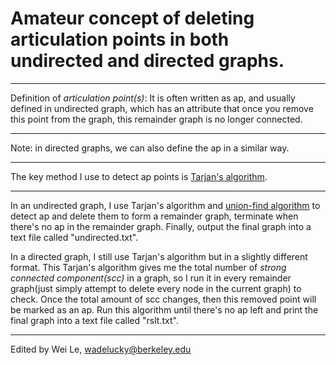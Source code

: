 # Amateur concept of deleting articulation points in both undirected and directed graphs.
***
Definition of *articulation point(s)*: It is often written as ap, and usually defined in undirected graph, which has an attribute that once you remove this point from the graph, this remainder graph is no longer connected.
***
Note: in directed graphs, we can also define the ap in a similar way.
***
The key method I use to detect ap points is [Tarjan's algorithm](https://en.wikipedia.org/wiki/Tarjan%27s_strongly_connected_components_algorithm).
***
In an undirected graph, I use Tarjan's algorithm and [union-find algorithm](https://en.wikipedia.org/wiki/Disjoint-set_data_structure) to detect ap and delete them to form a remainder graph, terminate when there's no ap in the remainder graph. Finally, output the final graph into a text file called "undirected.txt". 

In a directed graph, I still use Tarjan's algorithm but in a slightly different format. This Tarjan's algorithm gives me the total number of *strong connected component(scc)* in a graph, so I run it in every remainder graph(just simply attempt to delete every node in the current graph) to check. Once the total amount of scc changes, then this removed point will be marked as an ap. Run this algorithm until there's no ap left and print the final graph into a text file called "rslt.txt".
***
Edited by Wei Le, wadelucky@berkeley.edu
